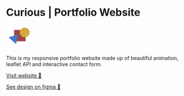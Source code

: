 # Curious | Portfolio Website

![alt text](https://github.com/sanskar001/curious-portfolio-website/blob/master/src/img/favicon.png "Curious portfolio wesbite")

This is my responsive portfolio website made up of beautiful animation, leaflet API and interactive contact form.

[Visit website 🚀](https://curious-sanskar-maheshwari.netlify.app/)

[See design on figma 🎨](https://www.figma.com/file/TPVrPnbDw19ICXlrzUJKXE/Portfolio-Website?node-id=2%3A2)
